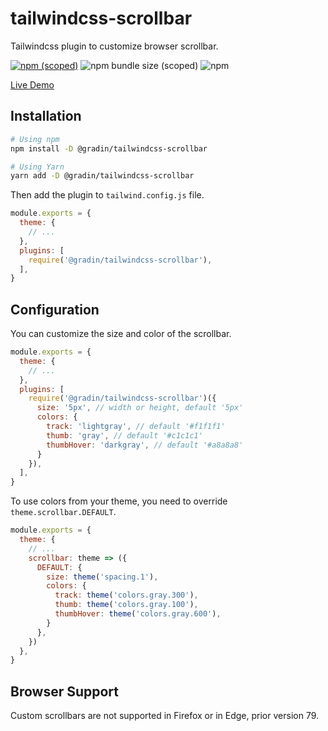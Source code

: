 # tailwindcss-scrollbar

Tailwindcss plugin to customize browser scrollbar.

[![npm (scoped)](https://img.shields.io/npm/v/@gradin/tailwindcss-scrollbar)](https://www.npmjs.com/package/@gradin/tailwindcss-scrollbar)
![npm bundle size (scoped)](https://img.shields.io/bundlephobia/min/@gradin/tailwindcss-scrollbar)
![npm](https://img.shields.io/npm/dt/@gradin/tailwindcss-scrollbar)

[Live Demo](https://play.tailwindcss.com/2Mc2a5IbSY)

## Installation

```sh
# Using npm
npm install -D @gradin/tailwindcss-scrollbar

# Using Yarn
yarn add -D @gradin/tailwindcss-scrollbar
```

Then add the plugin to `tailwind.config.js` file.

```js
module.exports = {
  theme: {
    // ...
  },
  plugins: [
    require('@gradin/tailwindcss-scrollbar'),
  ],
}
```

## Configuration

You can customize the size and color of the scrollbar.

```js
module.exports = {
  theme: {
    // ...
  },
  plugins: [
    require('@gradin/tailwindcss-scrollbar')({
      size: '5px', // width or height, default '5px'
      colors: {
        track: 'lightgray', // default '#f1f1f1'
        thumb: 'gray', // default '#c1c1c1'
        thumbHover: 'darkgray', // default '#a8a8a8'
      }
    }),
  ],
}
```

To use colors from your theme, you need to override `theme.scrollbar.DEFAULT`.

```js
module.exports = {
  theme: {
    // ...
    scrollbar: theme => ({
      DEFAULT: {
        size: theme('spacing.1'),
        colors: {
          track: theme('colors.gray.300'),
          thumb: theme('colors.gray.100'),
          thumbHover: theme('colors.gray.600'),
        }
      },
    })
  },
}
```

## Browser Support

Custom scrollbars are not supported in Firefox or in Edge, prior version 79.